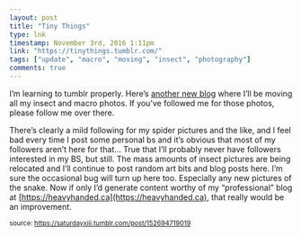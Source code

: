 ```yaml
---
layout: post
title: "Tiny Things"
type: lnk
timestamp: November 3rd, 2016 1:11pm
link: "https://tinythings.tumblr.com/"
tags: ["update", "macro", "moving", "insect", "photography"]
comments: true
---
```

I’m learning to tumblr properly.  Here’s [another new blog](https://tinythings.tumblr.com/) where I’ll be moving all  my insect and macro photos.  If you’ve followed me for those photos, please follow me over there.

There’s clearly a mild following for my spider pictures and the like, and I feel bad every time I post some personal bs and it’s obvious that most of my followers aren’t here for that… True that I’ll probably never have followers interested in my BS, but still.  The mass amounts of insect pictures are being relocated and I’ll continue to post random art bits and blog posts here.  I’m sure the occasional bug will turn up here too.  Especially any new pictures of the snake.  Now if only I’d generate content worthy of my “professional” blog at [https://heavyhanded.ca](https://heavyhanded.ca), that really would be an improvement.
  
<small>source: https://saturdayxiii.tumblr.com/post/152694719019</small>
